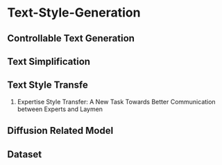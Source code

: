 # Text-Style-Generation

## Controllable Text Generation

## Text Simplification

## Text Style Transfe
1. Expertise Style Transfer: A New Task Towards Better Communication between Experts and Laymen

## Diffusion Related Model

## Dataset
